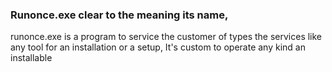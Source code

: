### Runonce.exe clear to the meaning its name,
runonce.exe is a program to service the customer of types the services like any tool for an installation or a setup, It's custom to operate any kind an installable

